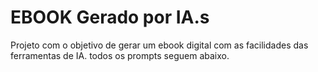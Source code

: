 # EBOOK Gerado por IA.s
Projeto com o objetivo de gerar um ebook digital com as facilidades das ferramentas de IA. todos os prompts seguem abaixo.

